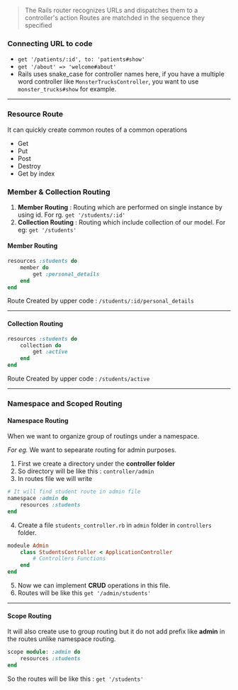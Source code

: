 
> The Rails router recognizes URLs and dispatches them to a controller's action
> Routes are matchded in the sequence they specified

### Connecting URL to code
- `get '/patients/:id', to: 'patients#show'`
- `get '/about' => 'welcome#about'`
- Rails uses snake_case for controller names here, if you have a multiple word controller like `MonsterTrucksController`, you want to use `monster_trucks#show` for example.

---

### Resource Route
It can quickly create common routes of a common operations
- Get
- Put
- Post
- Destroy
- Get by index

### Member & Collection Routing

1. **Member Routing** : Routing which are performed on single instance by using id. For rg. `get '/students/:id'`
2. **Collection Routing** : Routing which include collection of our model. For eg: `get '/students'`

#### Member Routing

```rb
resources :students do
	member do
		get :personal_details
	end
end
```

Route Created by upper code : `/students/:id/personal_details`

---

#### Collection Routing

```rb
resources :students do
	collection do
		get :active
	end
end
```

Route Created by upper code : `/students/active`

---

### Namespace and Scoped Routing

#### Namespace Routing 
When we want to organize group of routings under a namespace.

*For eg.* We want to sepearate routing for admin purposes.

1. First we create a directory under the **controller folder**
2. So directory will be like this : `controller/admin`
3. In routes file we will write
 ```rb
 # It will find student route in admin file
 namespace :admin do
	 resources :students
 end 
```
4. Create a file `students_controller.rb` in `admin` folder in `controllers` folder.
```rb
modeule Admin
	class StudentsController < ApplicationController
		# Controllers Functions
	end
end
```
5. Now we can implement **CRUD** operations in this file.
6. Routes will be like this  `get '/admin/students'`

---

#### Scope Routing
It will also create use to group routing but it do not add prefix like **admin** in the routes unlike namespace routing.

```rb
scope module: :admin do
	resources :students
end
```
So the routes will be like this : `get '/students'`
